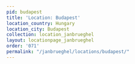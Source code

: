 ```yaml
---
pid: budapest
title: 'Location: Budapest'
location_country: Hungary
location_city: Budapest
collection: location_janbrueghel
layout: locationpage_janbrueghel
order: '071'
permalink: "/janbrueghel/locations/budapest/"
---
```

